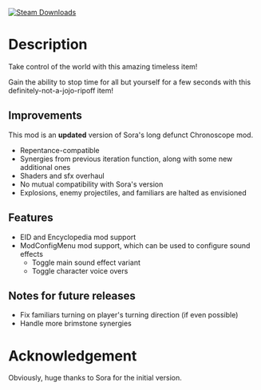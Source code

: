 [![Steam Downloads](https://img.shields.io/steam/downloads/2746615600?color=blue&label=Downloads&logo=steam&logoColor=white)](https://steamcommunity.com/sharedfiles/filedetails/?id=2746615600)

# Description

Take control of the world with this amazing timeless item!  

Gain the ability to stop time for all but yourself for a few seconds with this definitely-not-a-jojo-ripoff item!

## Improvements

This mod is an **updated** version of Sora's long defunct Chronoscope mod.
- Repentance-compatible 
- Synergies from previous iteration function, along with some new additional ones
- Shaders and sfx overhaul
- No mutual compatibility with Sora's version
- Explosions, enemy projectiles, and familiars are halted as envisioned

## Features

- EID and Encyclopedia mod support
- ModConfigMenu mod support, which can be used to configure sound effects
   - Toggle main sound effect variant
   - Toggle character voice overs

## Notes for future releases

- Fix familiars turning on player's turning direction (if even possible)  
- Handle more brimstone synergies

# Acknowledgement

Obviously, huge thanks to Sora for the initial version.
